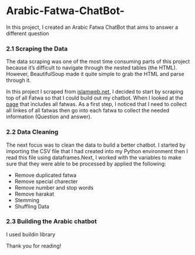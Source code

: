 # Arabic-Fatwa-ChatBot-
In this project, I created an Arabic Fatwa ChatBot that aims to answer a different question 

### 2.1 Scraping the Data
The data scraping was one of the most time consuming parts of this project because it’s difficult to navigate through the nested tables (the HTML). However, BeautifulSoup made it quite simple to grab the HTML and parse through it.

In this project I scraped from [islamweb.net](https://www.islamweb.net/ar/), I decided to start by scraping top of all  Fatwa  so that I could build out my chatbot. When I looked at the [page](https://www.islamweb.net/ar/fatawa) that includes all fatwas. As a first step, I noticed that I need to collect all linkes of all fatwas then  go into each fatwa to collect the needed information (Question and answer). 

### 2.2 Data Cleaning

The next focus was to clean the data to build a better chatbot. I started by importing the CSV file that I had created into my Python environment then I read this file using dataframes.Next, I worked with the variables to make sure that they were able to be processed by applied the following: 

* Remove duplicated fatwa
* Remove special charecter 
* Remove number and stop words
* Remove harakat 
* Stemming
* Shuffling Data

### 2.3 Building the Arabic chatbot
I used buildin library 


Thank you for reading!
